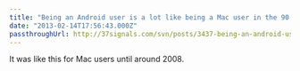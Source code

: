 ```yaml
---
title: "Being an Android user is a lot like being a Mac user in the 90's"
date: "2013-02-14T17:56:43.000Z"
passthroughUrl: http://37signals.com/svn/posts/3437-being-an-android-user-is-a-lot-like-being-a-mac-user-in-the-90s
---
```


It was like this for Mac users until around 2008.
